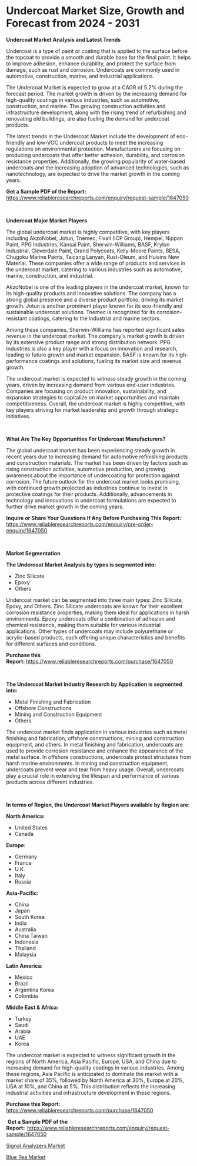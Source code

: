 <p><h1>Undercoat Market Size, Growth and Forecast from 2024 - 2031</h1></p><p><strong>Undercoat Market Analysis and Latest Trends</strong></p>
<p><p>Undercoat is a type of paint or coating that is applied to the surface before the topcoat to provide a smooth and durable base for the final paint. It helps to improve adhesion, enhance durability, and protect the surface from damage, such as rust and corrosion. Undercoats are commonly used in automotive, construction, marine, and industrial applications.</p><p>The Undercoat Market is expected to grow at a CAGR of 5.2% during the forecast period. The market growth is driven by the increasing demand for high-quality coatings in various industries, such as automotive, construction, and marine. The growing construction activities and infrastructure development, along with the rising trend of refurbishing and renovating old buildings, are also fueling the demand for undercoat products.</p><p>The latest trends in the Undercoat Market include the development of eco-friendly and low-VOC undercoat products to meet the increasing regulations on environmental protection. Manufacturers are focusing on producing undercoats that offer better adhesion, durability, and corrosion resistance properties. Additionally, the growing popularity of water-based undercoats and the increasing adoption of advanced technologies, such as nanotechnology, are expected to drive the market growth in the coming years.</p></p>
<p><strong>Get a Sample PDF of the Report:&nbsp;</strong> <a href="https://www.reliableresearchreports.com/enquiry/request-sample/1647050">https://www.reliableresearchreports.com/enquiry/request-sample/1647050</a></p>
<p>&nbsp;</p>
<p><strong>Undercoat Major Market Players</strong></p>
<p><p>The global undercoat market is highly competitive, with key players including AkzoNobel, Jotun, Tnemec, Fixall (ICP Group), Hempel, Nippon Paint, PPG Industries, Kansai Paint, Sherwin-Williams, BASF, Krylon Industrial, Cloverdale Paint, Grand Polycoats, Kelly-Moore Paints, BESA, Chugoku Marine Paints, Taicang Lanyan, Rust-Oleum, and Huisins New Material. These companies offer a wide range of products and services in the undercoat market, catering to various industries such as automotive, marine, construction, and industrial.</p><p>AkzoNobel is one of the leading players in the undercoat market, known for its high-quality products and innovative solutions. The company has a strong global presence and a diverse product portfolio, driving its market growth. Jotun is another prominent player known for its eco-friendly and sustainable undercoat solutions. Tnemec is recognized for its corrosion-resistant coatings, catering to the industrial and marine sectors.</p><p>Among these companies, Sherwin-Williams has reported significant sales revenue in the undercoat market. The company's market growth is driven by its extensive product range and strong distribution network. PPG Industries is also a key player with a focus on innovation and research, leading to future growth and market expansion. BASF is known for its high-performance coatings and solutions, fueling its market size and revenue growth.</p><p>The undercoat market is expected to witness steady growth in the coming years, driven by increasing demand from various end-user industries. Companies are focusing on product innovation, sustainability, and expansion strategies to capitalize on market opportunities and maintain competitiveness. Overall, the undercoat market is highly competitive, with key players striving for market leadership and growth through strategic initiatives.</p></p>
<p>&nbsp;</p>
<p><strong>What Are The Key Opportunities For Undercoat Manufacturers?</strong></p>
<p><p>The global undercoat market has been experiencing steady growth in recent years due to increasing demand for automotive refinishing products and construction materials. The market has been driven by factors such as rising construction activities, automotive production, and growing awareness about the importance of undercoating for protection against corrosion. The future outlook for the undercoat market looks promising, with continued growth projected as industries continue to invest in protective coatings for their products. Additionally, advancements in technology and innovations in undercoat formulations are expected to further drive market growth in the coming years.</p></p>
<p><strong>Inquire or Share Your Questions If Any Before Purchasing This Report:</strong> <a href="https://www.reliableresearchreports.com/enquiry/pre-order-enquiry/1647050">https://www.reliableresearchreports.com/enquiry/pre-order-enquiry/1647050</a></p>
<p>&nbsp;</p>
<p><strong>Market Segmentation</strong></p>
<p><strong>The Undercoat Market Analysis by types is segmented into:</strong></p>
<p><ul><li>Zinc Silicate</li><li>Epoxy</li><li>Others</li></ul></p>
<p><p>Undercoat market can be segmented into three main types: Zinc Silicate, Epoxy, and Others. Zinc Silicate undercoats are known for their excellent corrosion resistance properties, making them ideal for applications in harsh environments. Epoxy undercoats offer a combination of adhesion and chemical resistance, making them suitable for various industrial applications. Other types of undercoats may include polyurethane or acrylic-based products, each offering unique characteristics and benefits for different surfaces and conditions.</p></p>
<p><strong>Purchase this Report:&nbsp;</strong><a href="https://www.reliableresearchreports.com/purchase/1647050">https://www.reliableresearchreports.com/purchase/1647050</a></p>
<p>&nbsp;</p>
<p><strong>The Undercoat Market Industry Research by Application is segmented into:</strong></p>
<p><ul><li>Metal Finishing and Fabrication</li><li>Offshore Constructions</li><li>Mining and Construction Equipment</li><li>Others</li></ul></p>
<p><p>The undercoat market finds application in various industries such as metal finishing and fabrication, offshore constructions, mining and construction equipment, and others. In metal finishing and fabrication, undercoats are used to provide corrosion resistance and enhance the appearance of the metal surface. In offshore constructions, undercoats protect structures from harsh marine environments. In mining and construction equipment, undercoats prevent wear and tear from heavy usage. Overall, undercoats play a crucial role in extending the lifespan and performance of various products across different industries.</p></p>
<p>&nbsp;</p>
<p><strong>In terms of Region, the Undercoat Market Players available by Region are:</strong></p>
<p>
    <p> <strong> North America: </strong>
        <ul>
            <li>United States</li>
            <li>Canada</li>
        </ul>
        </p> 
    <p> <strong> Europe: </strong>
        <ul>
            <li>Germany</li>
            <li>France</li>
            <li>U.K.</li>
            <li>Italy</li>
            <li>Russia</li>
        </ul>
        </p> 
    <p> <strong> Asia-Pacific: </strong>
        <ul>
            <li>China</li>
            <li>Japan</li>
            <li>South Korea</li>
            <li>India</li>
            <li>Australia</li>
            <li>China Taiwan</li>
            <li>Indonesia</li>
            <li>Thailand</li>
            <li>Malaysia</li>
        </ul>
        </p> 
    <p> <strong> Latin America: </strong>
        <ul>
            <li>Mexico</li>
            <li>Brazil</li>
            <li>Argentina Korea</li>
            <li>Colombia</li>
        </ul>
        </p> 
    <p> <strong> Middle East & Africa: </strong>
        <ul>
            <li>Turkey</li>
            <li>Saudi</li>
            <li>Arabia</li>
            <li>UAE</li>
            <li>Korea</li>
        </ul>
    </p>
    </p>
<p><p>The undercoat market is expected to witness significant growth in the regions of North America, Asia Pacific, Europe, USA, and China due to increasing demand for high-quality coatings in various industries. Among these regions, Asia Pacific is anticipated to dominate the market with a market share of 35%, followed by North America at 30%, Europe at 20%, USA at 10%, and China at 5%. This distribution reflects the increasing industrial activities and infrastructure development in these regions.</p></p>
<p><strong>Purchase this Report: </strong><a href="https://www.reliableresearchreports.com/purchase/1647050">https://www.reliableresearchreports.com/purchase/1647050</a></p>
<p>&nbsp;<strong>Get a Sample PDF of the Report:&nbsp;&nbsp;</strong><a href="https://www.reliableresearchreports.com/enquiry/request-sample/1647050">https://www.reliableresearchreports.com/enquiry/request-sample/1647050</a></p>
<p><strong></strong></p>
<p><p><a href="https://noble-drawer-34c.notion.site/Global-Signal-Analyzers-Market-Size-and-Market-Trends-Insights-and-Projections-from-2024-to-2031-8cff6085e0624c5f8a64a2e9662b114b">Signal Analyzers Market</a></p><p><a href="https://view.publitas.com/reportprime-1/blue-tea-market-share-market-new-trends-analysis-report-by-type-by-application-by-end-use-by-region-and-segment-forecasts-2024-2031/">Blue Tea Market</a></p></p>